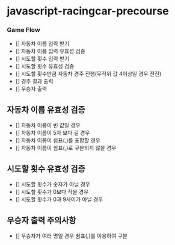 # javascript-racingcar-precourse

### Game Flow

- [] 자동차 이름 입력 받기
- [] 자동차 이름 입력 유효성 검증
- [] 시도할 횟수 입력 받기
- [] 시도할 횟수 유효성 검증
- [] 시도할 횟수만큼 자동차 경주 진행(무작위 값 4이상일 경우 전진)
- [] 경주 결과 출력
- [] 우승자 출력

## 자동차 이름 유효성 검증

- [] 자동차 이름이 빈 값일 경우
- [] 자동차 이름이 5자 보다 길 경우
- [] 자동차 이름이 쉼표(,)를 포함할 경우
- [] 자동차 이름이 쉼표(,)로 구분되지 않을 경우

## 시도할 횟수 유효성 검증

- [] 시도할 횟수가 숫자가 아닐 경우
- [] 시도할 횟수가 0보다 작을 경우
- [] 시도할 횟수가 0과 9사이가 아닐 경우

## 우승자 출력 주의사항

- [] 우승자가 여러 명일 경우 쉼표(,)를 이용하여 구분
